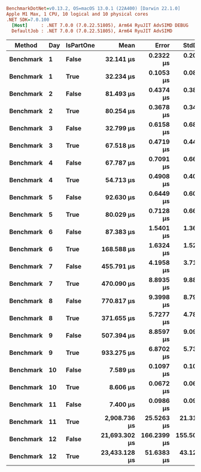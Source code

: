 ``` ini

BenchmarkDotNet=v0.13.2, OS=macOS 13.0.1 (22A400) [Darwin 22.1.0]
Apple M1 Max, 1 CPU, 10 logical and 10 physical cores
.NET SDK=7.0.100
  [Host]     : .NET 7.0.0 (7.0.22.51805), Arm64 RyuJIT AdvSIMD DEBUG
  DefaultJob : .NET 7.0.0 (7.0.22.51805), Arm64 RyuJIT AdvSIMD


```
|    Method | Day | IsPartOne |          Mean |       Error |      StdDev |
|---------- |---- |---------- |--------------:|------------:|------------:|
| **Benchmark** |   **1** |     **False** |     **32.141 μs** |   **0.2322 μs** |   **0.2058 μs** |
| **Benchmark** |   **1** |      **True** |     **32.234 μs** |   **0.1053 μs** |   **0.0879 μs** |
| **Benchmark** |   **2** |     **False** |     **81.493 μs** |   **0.4374 μs** |   **0.3878 μs** |
| **Benchmark** |   **2** |      **True** |     **80.254 μs** |   **0.3678 μs** |   **0.3441 μs** |
| **Benchmark** |   **3** |     **False** |     **32.799 μs** |   **0.6158 μs** |   **0.6845 μs** |
| **Benchmark** |   **3** |      **True** |     **67.518 μs** |   **0.4719 μs** |   **0.4415 μs** |
| **Benchmark** |   **4** |     **False** |     **67.787 μs** |   **0.7091 μs** |   **0.6633 μs** |
| **Benchmark** |   **4** |      **True** |     **54.713 μs** |   **0.4908 μs** |   **0.4098 μs** |
| **Benchmark** |   **5** |     **False** |     **92.630 μs** |   **0.6449 μs** |   **0.6032 μs** |
| **Benchmark** |   **5** |      **True** |     **80.029 μs** |   **0.7128 μs** |   **0.6667 μs** |
| **Benchmark** |   **6** |     **False** |     **87.383 μs** |   **1.5401 μs** |   **1.3653 μs** |
| **Benchmark** |   **6** |      **True** |    **168.588 μs** |   **1.6324 μs** |   **1.5269 μs** |
| **Benchmark** |   **7** |     **False** |    **455.791 μs** |   **4.1958 μs** |   **3.7195 μs** |
| **Benchmark** |   **7** |      **True** |    **470.090 μs** |   **8.8935 μs** |   **9.8851 μs** |
| **Benchmark** |   **8** |     **False** |    **770.817 μs** |   **9.3998 μs** |   **8.7926 μs** |
| **Benchmark** |   **8** |      **True** |    **371.655 μs** |   **5.7277 μs** |   **4.7829 μs** |
| **Benchmark** |   **9** |     **False** |    **507.394 μs** |   **8.8597 μs** |   **9.0983 μs** |
| **Benchmark** |   **9** |      **True** |    **933.275 μs** |   **6.8702 μs** |   **5.7369 μs** |
| **Benchmark** |  **10** |     **False** |      **7.589 μs** |   **0.1097 μs** |   **0.1026 μs** |
| **Benchmark** |  **10** |      **True** |      **8.606 μs** |   **0.0672 μs** |   **0.0629 μs** |
| **Benchmark** |  **11** |     **False** |      **7.400 μs** |   **0.0986 μs** |   **0.0923 μs** |
| **Benchmark** |  **11** |      **True** |  **2,908.736 μs** |  **25.5263 μs** |  **21.3156 μs** |
| **Benchmark** |  **12** |     **False** | **21,693.302 μs** | **166.2399 μs** | **155.5009 μs** |
| **Benchmark** |  **12** |      **True** | **23,433.128 μs** |  **51.6383 μs** |  **43.1203 μs** |
